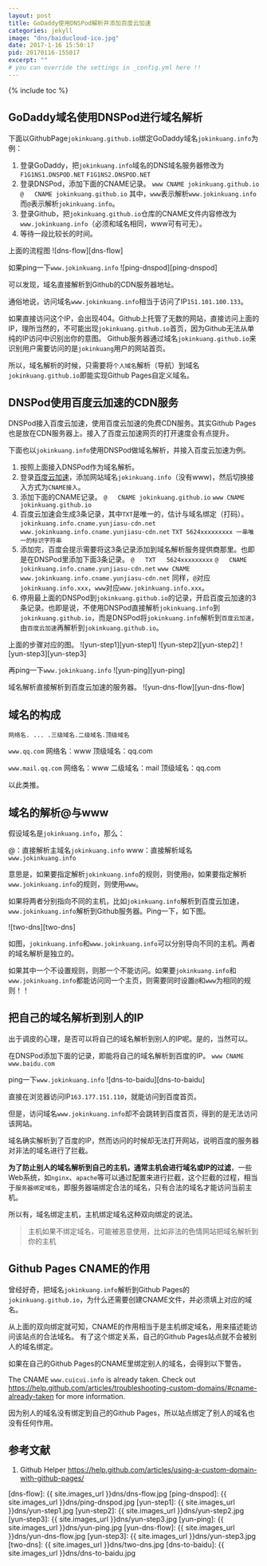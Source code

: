 ```yaml
---
layout: post
title: GoDaddy使用DNSPod解析并添加百度云加速
categories: jekyll
image: "dns/baiducloud-ico.jpg"
date: 2017-1-16 15:50:17
pid: 20170116-155017
excerpt: ""
# you can override the settings in _config.yml here !!
---
```


{% include toc %}

## GoDaddy域名使用DNSPod进行域名解析
下面以GithubPage`jokinkuang.github.io`绑定GoDaddy域名`jokinkuang.info`为例：

1. 登录GoDaddy，把`jokinkuang.info`域名的DNS域名服务器修改为
   `F1G1NS1.DNSPOD.NET`
   `F1G1NS2.DNSPOD.NET`
2. 登录DNSPod，添加下面的CNAME记录。
   `www CNAME jokinkuang.github.io`
   `@   CNAME jokinkuang.github.io`
   其中，`www`表示解析`www.jokinkuang.info`而`@`表示解析`jokinkuang.info`。
3. 登录Github，把`jokinkuang.github.io`仓库的CNAME文件内容修改为`www.jokinkuang.info`（必须和域名相同，www可有可无）。
4. 等待一段比较长的时间。

上面的流程图
![dns-flow][dns-flow]

如果ping一下`www.jokinkuang.info`
![ping-dnspod][ping-dnspod]

可以发现，域名直接解析到Github的CDN服务器地址。

通俗地说，访问域名`www.jokinkuang.info`相当于访问了IP`151.101.100.133`。

如果直接访问这个IP，会出现404。Github上托管了无数的网站，直接访问上面的IP，理所当然的，不可能出现`jokinkuang.github.io`首页，因为Github无法从单纯的IP访问中识别出你的意图。
Github服务器通过域名`jokinkuang.github.io`来识别用户需要访问的是`jokinkuang`用户的网站首页。

所以，域名解析的时候，只需要将`个人域名`解析（导航）到域名`jokinkuang.github.io`即能实现Github Pages自定义域名。


## DNSPod使用百度云加速的CDN服务
DNSPod接入百度云加速，使用百度云加速的免费CDN服务。其实Github Pages也是放在CDN服务器上。接入了百度云加速网页的打开速度会有点提升。

下面也以`jokinkuang.info`使用DNSPod做域名解析，并接入百度云加速为例。

1. 按照上面接入DNSPod作为域名解析。
2. 登录[百度云加速](http://su.baidu.com)，添加网站域名`jokinkuang.info`（没有www)，然后切换接入方式为`CNAME接入`。
3. 添加下面的CNAME记录。
  `@   CNAME jokinkuang.github.io`
  `www CNAME jokinkuang.github.io`
4. 百度云加速会生成3条记录，其中`TXT`是唯一的，估计与域名绑定（打码）。
  `jokinkuang.info.cname.yunjiasu-cdn.net`
  `www.jokinkuang.info.cname.yunjiasu-cdn.net`
  `TXT 5624xxxxxxxxx 一串唯一的标识字符串`
5. 添加完，百度会提示需要将这3条记录添加到域名解析服务提供商那里。也即是在DNSPod里添加下面3条记录。
  `@   TXT   5624xxxxxxxxx`
  `@   CNAME jokinkuang.info.cname.yunjiasu-cdn.net`
  `www CNAME www.jokinkuang.info.cname.yunjiasu-cdn.net`
  同样，`@`对应`jokinkuang.info.xxx`，`www`对应`www.jokinkuang.info.xxx`。
6. 停用最上面的DNSPod到`jokinkuang.github.io`的记录，开启百度云加速的3条记录。也即是说，不使用DNSPod直接解析`jokinkuang.info`到`jokinkuang.github.io`，而是DNSPod将`jokinkuang.info`解析到`百度云加速`，由`百度云加速`再解析到`jokinkuang.github.io`。

上面的步骤对应的图。
![yun-step1][yun-step1]
![yun-step2][yun-step2]
![yun-step3][yun-step3]

再ping一下`www.jokinkuang.info`
![yun-ping][yun-ping]

域名解析直接解析到百度云加速的服务器。
![yun-dns-flow][yun-dns-flow]

## 域名的构成
`网络名. ... .三级域名.二级域名.顶级域名`

`www.qq.com`
网络名：www
顶级域名：qq.com

`www.mail.qq.com`
网络名：www
二级域名：mail
顶级域名：qq.com

以此类推。

## 域名的解析@与www
假设域名是`jokinkuang.info`，那么：

@：直接解析主域名`jokinkuang.info`
www：直接解析域名`www.jokinkuang.info`

意思是，如果要指定解析`jokinkuang.info`的规则，则使用`@`，如果要指定解析`www.jokinkuang.info`的规则，则使用`www`。

如果将两者分别指向不同的主机，比如`jokinkuang.info`解析到百度云加速，`www.jokinkuang.info`解析到Github服务器。Ping一下，如下图。

![two-dns][two-dns]

如图，`jokinkuang.info`和`www.jokinkuang.info`可以分别导向不同的主机。两者的域名解析是独立的。

如果其中一个不设置规则，则那一个不能访问。如果要`jokinkuang.info`和`www.jokinkuang.info`都能访问同一个主页，则需要同时设置`@`和`www`为相同的规则！！

## 把自己的域名解析到别人的IP
出于调皮的心理，是否可以将自己的域名解析到别人的IP呢。是的，当然可以。

在DNSPod添加下面的记录，即能将自己的域名解析到百度的IP。
`www CNAME www.baidu.com`

ping一下`www.jokinkuang.info`
![dns-to-baidu][dns-to-baidu]

直接在浏览器访问IP`163.177.151.110`，就能访问到百度首页。

但是，访问域名`www.jokinkuang.info`却不会跳转到百度首页，得到的是无法访问该网站。

域名确实解析到了百度的IP，然而访问的时候却无法打开网站，说明百度的服务器对非法的域名进行了拦截。

**为了防止别人的域名解析到自己的主机，通常主机会进行域名或IP的过滤**，一些Web系统，如`nginx`、`apache`等可以通过配置来进行拦截，这个拦截的过程，相当于`服务器绑定域名`，即服务器端绑定合法的域名，只有合法的域名才能访问当前主机。

所以有，域名绑定主机，主机绑定域名这种双向绑定的说法。

> 主机如果不绑定域名，可能被恶意使用，比如非法的色情网站把域名解析到你的主机

## Github Pages CNAME的作用
曾经好奇，把域名`jokinkuang.info`解析到Github Pages的`jokinkuang.github.io`，为什么还需要创建CNAME文件，并必须填上对应的域名。

从上面的双向绑定就可知，CNAME的作用相当于是主机绑定域名，用来描述能访问该站点的合法域名。
有了这个绑定关系，自己的Github Pages站点就不会被别人的域名绑定。

如果在自己的Github Pages的CNAME里绑定别人的域名，会得到以下警告。

The CNAME `www.cuicui.info` is already taken. Check out https://help.github.com/articles/troubleshooting-custom-domains/#cname-already-taken for more information.

因为别人的域名没有绑定到自己的Github Pages，所以站点绑定了别人的域名也没有任何作用。

## 参考文献
1. Github Helper <https://help.github.com/articles/using-a-custom-domain-with-github-pages/>

[dns-flow]: {{ site.images_url }}dns/dns-flow.jpg
[ping-dnspod]: {{ site.images_url }}dns/ping-dnspod.jpg
[yun-step1]: {{ site.images_url }}dns/yun-step1.jpg
[yun-step2]: {{ site.images_url }}dns/yun-step2.jpg
[yun-step3]: {{ site.images_url }}dns/yun-step3.jpg
[yun-ping]: {{ site.images_url }}dns/yun-ping.jpg
[yun-dns-flow]: {{ site.images_url }}dns/yun-dns-flow.jpg
[yun-step3]: {{ site.images_url }}dns/yun-step3.jpg
[two-dns]: {{ site.images_url }}dns/two-dns.jpg
[dns-to-baidu]: {{ site.images_url }}dns/dns-to-baidu.jpg
